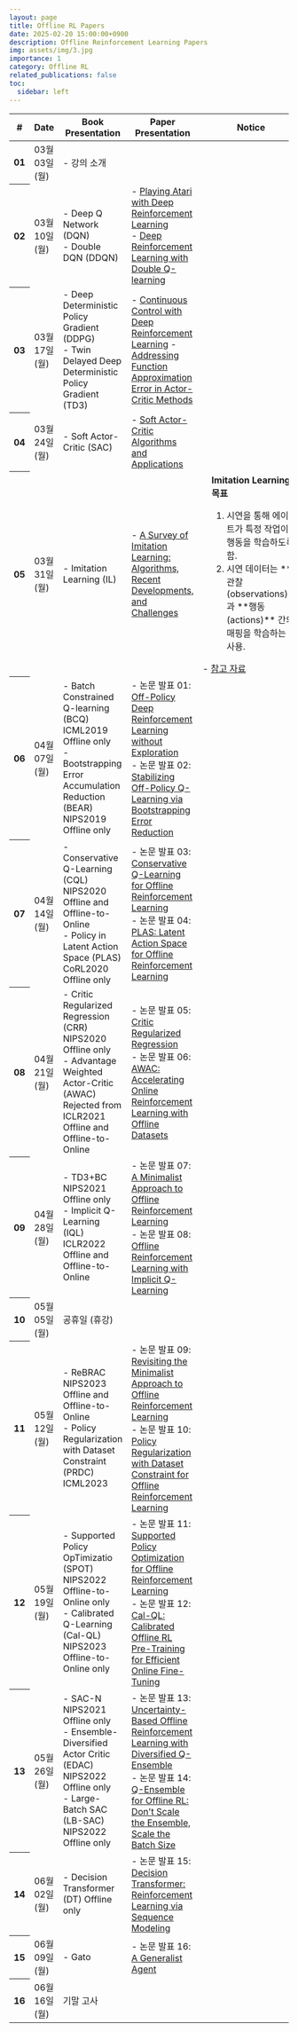```yaml
---
layout: page
title: Offline RL Papers
date: 2025-02-20 15:00:00+0900
description: Offline Reinforcement Learning Papers
img: assets/img/3.jpg
importance: 1
category: Offline RL
related_publications: false
toc:
  sidebar: left
---
```


<table class="table table-responsive table-hover">
    <thead class="thead-light">
    <tr>
        <th scope="col" style="width:4%">#</th>
        <th scope="col" style="width:10%">Date</th>
        <th scope="col" style="width:32%">Book Presentation</th>
        <th scope="col" style="width:32%">Paper Presentation</th>
        <th scope="col" style="width:22%">Notice</th>
    </tr>
    </thead>
    <tbody>
    <tr>
        <th scope="row">01</th>
        <td>03월 03일(월)</td>
        <td>
            - 강의 소개<br/>
        </td>
        <td>
        </td>
        <td></td>
    </tr>
    <tr>
        <th scope="row">02</th>
        <td>03월 10일(월)</td>
        <td>
            - Deep Q Network (DQN) <br/>
            - Double DQN (DDQN) <br/>
            <!-- - Implicit Quantile Networks (QR-DQN)
             <a href="https://www.dropbox.com/scl/fi/0avmjtqv453rvgr147eak/02.Q_Learning.pdf?rlkey=xgib8swsfnloomz59sj2zrbla&dl=0" target="_blank">
                <span class="badge badge-warning">강의 노트</span>
            </a> -->
        </td>
        <td>
            - <a href="https://arxiv.org/abs/1312.5602" target="_blank">Playing Atari with Deep Reinforcement Learning</a><br/>
            - <a href="https://arxiv.org/abs/1509.06461" target="_blank">Deep Reinforcement Learning with Double Q-learning</a><br/>
            <!-- - <a href="https://arxiv.org/abs/1806.06923" target="_blank">Implicit Quantile Networks for Distributional Reinforcement Learning</a> -->
        </td>
        <td>
        </td>
    </tr>
    <tr>
        <th scope="row">03</th>
        <td>03월 17일(월)</td>
        <td>
            - Deep Deterministic Policy Gradient (DDPG)<br/>
            - Twin Delayed Deep Deterministic Policy Gradient (TD3)
            <!-- <a href="https://www.dropbox.com/scl/fi/2nm6gt3fbzphxpjn567as/03.DQN.pdf?rlkey=mwwfnqnqzxbi6sn00x32c89jc&dl=0" target="_blank">
                <span class="badge badge-warning">강의 노트</span>
            </a> -->
        </td>
        <td>
            - <a href="https://arxiv.org/abs/1509.02971" target="_blank">Continuous Control with Deep Reinforcement Learning</a>
            - <a href="https://arxiv.org/abs/1802.09477" target="_blank">Addressing Function Approximation Error in Actor-Critic Methods</a>
        </td>
        <td>
            <!-- <span class="font-weight-bold">
                Homework #1.
                <a href="https://www.dropbox.com/scl/fi/iyat052w8oous1p148f9g/HW_1.pdf?rlkey=qggwkbwvkz7ihbutnk247nvrq&dl=0" target="_blank">
                    <span class="badge badge-primary">숙제 설명</span>
                </a>
                <br/>
                기한: 2024년 3월 31일 23시 59분
            </span> -->
        </td>
    </tr>
    <tr>
        <th scope="row">04</th>
        <td>03월 24일(월)</td>
        <td>
            - Soft Actor-Critic (SAC)
            <!-- <a href="https://www.dropbox.com/scl/fi/gjhfhn1sa8vzfuk2pjygn/05.A2C.pdf?rlkey=kl8637ey0iu3jrgb7iz6awvam&dl=0" target="_blank">
                <span class="badge badge-warning">강의 노트</span>
            </a> -->
        </td>
        <td>
            - <a href="https://arxiv.org/abs/1812.05905" target="_blank">Soft Actor-Critic Algorithms and Applications</a>
        </td>
        <td>
        </td>
    </tr>
    <tr>
        <th scope="row">05</th>
        <td>03월 31일(월)</td>
        <td>
            - Imitation Learning (IL)
        </td>
        <td>
            - <a href="https://ieeexplore.ieee.org/document/10602544" target="_blank">A Survey of Imitation Learning: Algorithms, Recent Developments, and Challenges</a><br/>
<!--
            - 논문 발표 01: <a href="https://arxiv.org/abs/1805.01954" target="_blank">Behavioral Cloning from Observation</a><br/>
            - 논문 발표 02: <a href="https://arxiv.org/abs/2109.00137" target="_blank">Implicit Behavioral Cloning</a>
-->
        </td>
        <td>
            <div style="margin-left: 1.0em">
                <strong>Imitation Learning의 목표</strong>
                <ol>
                    <li>시연을 통해 에이전트가 특정 작업이나 행동을 학습하도록 함.</li>
                    <li>시연 데이터는 **관찰(observations)**과 **행동(actions)** 간의 매핑을 학습하는 데 사용.</li>
                </ol>
            </div>
            - <a href="https://optreal.github.io/blog/2025/imitation_learning/" target="_blank">참고 자료</a>
        </td>
    </tr>
    <tr>
        <th scope="row">06</th>
        <td>04월 07일(월)</td>
        <td>
            - Batch Constrained Q-learning (BCQ) <span class="badge badge-info">ICML2019</span> <span class="badge badge-warning">Offline only</span><br/>
            - Bootstrapping Error Accumulation Reduction (BEAR) <span class="badge badge-info">NIPS2019</span> <span class="badge badge-warning">Offline only</span>
        </td>
        <td>
            - 논문 발표 01: <a href="https://arxiv.org/abs/1812.02900" target="_blank">Off-Policy Deep Reinforcement Learning without Exploration</a><br/>
            - 논문 발표 02: <a href="https://arxiv.org/abs/1906.00949" target="_blank">Stabilizing Off-Policy Q-Learning via Bootstrapping Error Reduction</a>
        </td>
        <td>
        </td>
    </tr>
    <tr>
        <th scope="row">07</th>
        <td>04월 14일(월)</td>
        <td>
            - Conservative Q-Learning (CQL) <span class="badge badge-info">NIPS2020</span> <span class="badge badge-warning">Offline and Offline-to-Online</span><br/>
            - Policy in Latent Action Space (PLAS) <span class="badge badge-info">CoRL2020</span> <span class="badge badge-warning">Offline only</span>
        </td>
        <td>
            - 논문 발표 03: <a href="https://arxiv.org/abs/2006.04779" target="_blank">Conservative Q-Learning for Offline Reinforcement Learning</a><br/>
            - 논문 발표 04: <a href="https://arxiv.org/abs/2011.07213" target="_blank">PLAS: Latent Action Space for Offline Reinforcement Learning</a>
        </td>
        <td>
        </td>
    </tr>
    <tr>
        <th scope="row">08</th>
        <td>04월 21일(월)</td>
        <td>
            - Critic Regularized Regression (CRR) <span class="badge badge-info">NIPS2020</span> <span class="badge badge-warning">Offline only</span> <br/>
            - Advantage Weighted Actor-Critic (AWAC) <span class="badge badge-info">Rejected from ICLR2021</span> <span class="badge badge-warning">Offline and Offline-to-Online</span>
        </td>
        <td>
            - 논문 발표 05: <a href="https://arxiv.org/abs/2006.15134" target="_blank">Critic Regularized Regression</a><br/>
            - 논문 발표 06: <a href="https://arxiv.org/abs/2006.09359" target="_blank">AWAC: Accelerating Online Reinforcement Learning with Offline Datasets</a><br/>
        </td>
        <td></td>
    </tr>
    <tr>
        <th scope="row">09</th>
        <td>04월 28일(월)</td>
        <td>
            - TD3+BC <span class="badge badge-info">NIPS2021</span> <span class="badge badge-warning">Offline only</span><br/>
            - Implicit Q-Learning (IQL) <span class="badge badge-info">ICLR2022</span> <span class="badge badge-warning">Offline and Offline-to-Online</span>
        </td>
        <td>
            - 논문 발표 07: <a href="https://arxiv.org/abs/2106.06860" target="_blank">A Minimalist Approach to Offline Reinforcement Learning</a><br/>
            - 논문 발표 08: <a href="https://arxiv.org/abs/2110.06169" target="_blank">Offline Reinforcement Learning with Implicit Q-Learning</a>
        </td>
        <td>
        </td>
    </tr>
    <tr>
        <th scope="row">10</th>
        <td>05월 05일(월)</td>
        <td colspan="3" class="center">공휴일 (휴강)</td>
    </tr>
    <tr>
        <th scope="row">11</th>
        <td>05월 12일(월)</td>
        <td>
            - ReBRAC <span class="badge badge-info">NIPS2023</span> <span class="badge badge-warning">Offline and Offline-to-Online</span><br/> 
            - Policy Regularization with Dataset Constraint (PRDC) <span class="badge badge-info">ICML2023</span>
        </td>
        <td>
            - 논문 발표 09: <a href="https://arxiv.org/abs/2305.09836" target="_blank">Revisiting the Minimalist Approach to Offline Reinforcement Learning</a><br/>
            - 논문 발표 10: <a href="https://arxiv.org/abs/2306.06569" target="_blank">Policy Regularization with Dataset Constraint for Offline Reinforcement Learning</a><br/>
        </td>
        <td></td>
    </tr>
    <tr>
        <th scope="row">12</th>
        <td>05월 19일(월)</td>
        <td>
            - Supported Policy OpTimizatio (SPOT) <span class="badge badge-info">NIPS2022</span> <span class="badge badge-warning">Offline-to-Online only</span><br/>
            - Calibrated Q-Learning (Cal-QL) <span class="badge badge-info">NIPS2023</span> <span class="badge badge-warning">Offline-to-Online only</span>
        </td>
        <td>
            - 논문 발표 11: <a href="https://arxiv.org/abs/2202.06239" target="_blank">Supported Policy Optimization for Offline Reinforcement Learning</a><br/>
            - 논문 발표 12: <a href="https://arxiv.org/abs/2303.05479" target="_blank">Cal-QL: Calibrated Offline RL Pre-Training for Efficient Online Fine-Tuning</a>
        </td>
        <td>
            <!--Homework #2.
                <a href="https://www.dropbox.com/scl/fi/wdas1lo3l3bsx1hhp2x6z/HW_2.pdf?rlkey=8atvaerw5mydoitb4a34x5mne&dl=0" target="_blank">
                    <span class="badge badge-primary">숙제 설명</span>
                </a>
                <br/>
                기한: 2024년 6월 9일 일요일 23시 59분
            -->
        </td>
    </tr>
    <tr>
        <th scope="row">13</th>
        <td>05월 26일(월)</td>
        <td>
            - SAC-N <span class="badge badge-info">NIPS2021</span> <span class="badge badge-warning">Offline only</span><br/>
            - Ensemble-Diversified Actor Critic (EDAC) <span class="badge badge-info">NIPS2022</span> <span class="badge badge-warning">Offline only</span><br/>
            - Large-Batch SAC (LB-SAC) <span class="badge badge-info">NIPS2022</span> <span class="badge badge-warning">Offline only</span>
        </td>
        <td>
            - 논문 발표 13: <a href="https://arxiv.org/abs/2110.01548" target="_blank">Uncertainty-Based Offline Reinforcement Learning with Diversified Q-Ensemble</a><br/>
            - 논문 발표 14: <a href="https://arxiv.org/abs/2211.11092" target="_blank">Q-Ensemble for Offline RL: Don't Scale the Ensemble, Scale the Batch Size</a>
        </td>
        <td></td>
    </tr>
    <tr>
        <th scope="row">14</th>
        <td>06월 02일(월)</td>
        <td>
            - Decision Transformer (DT) <span class="badge badge-warning">Offline only</span><br/>
        </td>
        <td>
            - 논문 발표 15: <a href="https://arxiv.org/abs/2106.01345" target="_blank">Decision Transformer: Reinforcement Learning via Sequence Modeling</a><br/>
        </td>
        <td></td>
    </tr>
    <tr>
        <th scope="row">15</th>
        <td>06월 09일(월)</td>
        <td>
            - Gato <br/>
        </td>
        <td>
            - 논문 발표 16: <a href="https://arxiv.org/abs/2205.06175" target="_blank">A Generalist Agent</a>
        </td>
        <td>
        </td>
    </tr>
    <tr>
        <th scope="row">16</th>
        <td>06월 16일(월)</td>
        <td COLSPAN="2">기말 고사</td>
        <td>
        </td>
    </tr>
    </tbody>
</table>